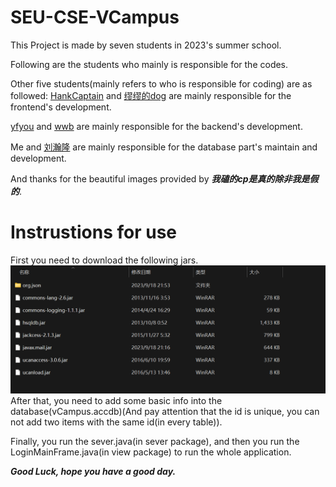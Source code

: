 # SEU-CSE-VCampus
This Project is made by seven students in 2023's summer school.

Following are the students who mainly is responsible for the codes.

Other five students(mainly refers to who is responsible for coding) are as followed:
[HankCaptain](https://gitee.com/hankcaptain) and [缪缪的dog](https://gitee.com/f0uR51) are mainly responsible for the frontend's development.

[yfyou](https://gitee.com/yfyou) and [wwb](https://gitee.com/wwb_WuHuuu) are mainly responsible for the backend's development.

Me and [刘瀚隆](https://gitee.com/Liuhanlong_admin) are mainly responsible for the database part's maintain and development.

And thanks for the beautiful images provided by ***我磕的cp是真的除非我是假的***.

# Instrustions for use
First you need to download the following jars.
![Alt text](Jars.png)
After that, you need to add some basic info into the database(vCampus.accdb)(And pay attention that the id is unique, you can not add two items with the same id(in every table)).

Finally, you run the sever.java(in sever package), and then you run the LoginMainFrame.java(in view package) to run the whole application.


***Good Luck, hope you have a good day.***



 
